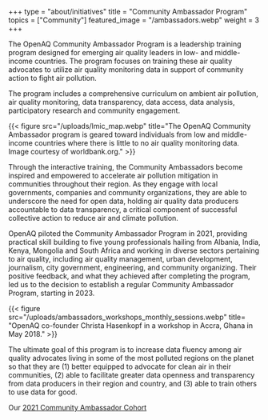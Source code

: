 +++
type = "about/initiatives"
title = "Community Ambassador Program"
topics = ["Community"]
featured_image = "/ambassadors.webp"
weight = 3
+++

The OpenAQ Community Ambassador Program is a leadership training program designed for emerging air quality leaders in low- and middle-income countries. The program focuses on training these air quality advocates to utilize air quality monitoring data in support of community action to fight air pollution.

The program includes a comprehensive curriculum on ambient air pollution, air quality monitoring, data transparency, data access, data analysis, participatory research and community engagement. 
 
{{< figure src="/uploads/lmic_map.webp" title="The OpenAQ Community Ambassador program is geared toward individuals from low and middle-income countries where there is little to no air quality monitoring data. Image courtesy of worldbank.org." >}}  

Through the interactive training, the Community Ambassadors become inspired and empowered to accelerate air pollution mitigation in communities throughout their region. As they engage with local governments, companies and community organizations, they are able to underscore the need for open data, holding air quality data producers accountable to data transparency, a critical component of successful collective action to reduce air and climate pollution. 

OpenAQ piloted the Community Ambassador Program in 2021, providing practical skill building to five young professionals hailing from Albania, India, Kenya, Mongolia and South Africa and working in diverse sectors pertaining to air quality, including air quality management, urban development, journalism, city government, engineering, and community organizing. Their positive feedback, and what they achieved after completing the program, led us to the decision to establish a regular Community Ambassador Program, starting in 2023.

{{< figure src="/uploads/ambassadors_workshops_monthly_sessions.webp" title= "OpenAQ co-founder Christa Hasenkopf in a workshop in Accra, Ghana in May 2018." >}}  


The ultimate goal of this program is to increase data fluency among air quality advocates living in some of the most polluted regions on the planet so that they are (1) better equipped to advocate for clean air in their communities, (2) able to facilitate greater data openness and transparency from data producers in their region and country, and (3) able to train others to use data for good.

Our [2021 Community Ambassador Cohort](https://openaq.medium.com/announcing-the-inaugural-openaq-community-ambassador-cohort-9707a51380e3)  


